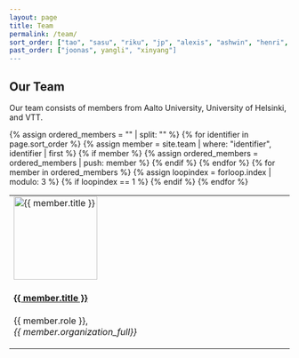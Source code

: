 ```yaml
---
layout: page
title: Team
permalink: /team/
sort_order: ["tao", "sasu", "riku", "jp", "alexis", "ashwin", "henri", "yongchao", "amy"]
past_order: ["joonas", yangli", "xinyang"]
---
```


<style>
.image-cell {
    width: 30%;
}

.member-image {
    max-width: 100%; /* Ensures the image is responsive */
    height: 150px;
    width: auto; /* Maintain aspect ratio */   
    padding: 0px; 
    bottom: 0;
    object-fit: cover; /* or cover */
    vertical-align: bottom;
}

.team-member {
    display: flex;
    align-items: flex-end; /* Align text at the bottom of image */
}
</style>

<script>
    function filterTeam(org) {
        console.log("Filtering Organization", org);
        const members = document.querySelectorAll('.team-member');
        console.log("Total members found:", members.length);

        members.forEach(member => {
            console.log("Checking member:", member.querySelector('h3').innerText); 
            if (org === 'all' || member.getAttribute('data-org') === org) {
                member.style.display = 'block';
                console.log("Showing member");
            } else {
                member.style.display = 'none';
                console.log("Hiding member");
            }
        });
    }

    document.addEventListener("DOMContentLoaded", function() {
        filterTeam('all');
    });
</script>

<h2>Our Team</h2>

<p> Our team consists of members from Aalto University, University of Helsinki, and VTT. </p>

<div id="team-members">
    {% assign ordered_members = "" | split: "" %}  <!-- Initialize an empty array -->
    {% for identifier in page.sort_order %} <!-- Add member to the array -->
        {% assign member = site.team | where: "identifier", identifier | first %}
        {% if member %}
            {% assign ordered_members = ordered_members | push: member %}  
        {% endif %}
    {% endfor %}
    <table>
        <tr>
        {% for member in ordered_members %}
        {% assign loopindex = forloop.index | modulo: 3 %}
        {% if loopindex == 1 %}
        </tr>
        <tr>
        {% endif %}
            <td class="image-cell"> 
                <img class="member-image" src="{{ member.img | prepend: '/team/' }}" alt="{{ member.title }}">
                <h4><a href="{{ member.url }}">{{ member.title }}</a></h4> 
                <p> {{ member.role }}, <br/> <em>{{ member.organization_full}}</em> </p>
            </td>
        {% endfor %}
        </tr>            
    </table>
</div>

<!-- <h2>All Team Members</h2>
<ul>
    {% for member in site.team %}
        <li>{{member.identifier}} - {{ member.title }} - {{ member.organization_full }}</li>
    {% endfor %}
</ul> -->
